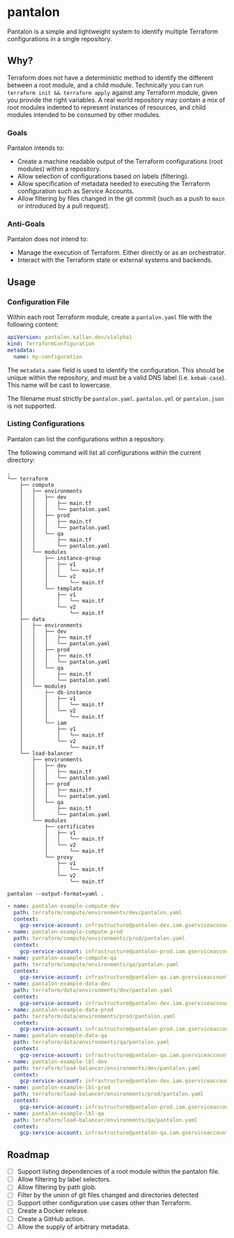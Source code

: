 # pantalon

Pantalon is a simple and lightweight system to identify multiple Terraform configurations in a single repository.

## Why?

Terraform does not have a deterministic method to identify the different between a root module, and a child module. Technically you can run `terraform init && terraform apply` against any Terraform module, given you provide the right variables. A real world repository may contain a mix of root modules indented to represent instances of resources, and child modules intended to be consumed by other modules.

### Goals

Pantalon intends to:

- Create a machine readable output of the Terraform configurations (root modules) within a repository.
- Allow selection of configurations based on labels (filtering).
- Allow specification of metadata needed to executing the Terraform configuration such as Service Accounts.
- Allow filtering by files changed in the git commit (such as a push to `main` or introduced by a pull request).

### Anti-Goals

Pantalon does not intend to:

- Manage the execution of Terraform. Either directly or as an orchestrator.
- Interact with the Terraform state or external systems and backends.

## Usage

### Configuration File

Within each root Terraform module, create a `pantalon.yaml` file with the following content:

```yaml
apiVersion: pantalon.kallan.dev/v1alpha1
kind: TerraformConfiguration
metadata:
  name: my-configuration
```

The `metadata.name` field is used to identify the configuration. This should be unique within the repository, and must be a valid DNS label (i.e. `kebab-case`). This name will be cast to lowercase.

The filename must strictly be `pantalon.yaml`. `pantalon.yml` or `pantalon.json` is not supported.

### Listing Configurations

Pantalon can list the configurations within a repository.

The following command will list all configurations within the current directory:

```shell
.
└── terraform
    ├── compute
    │   ├── environments
    │   │   ├── dev
    │   │   │   ├── main.tf
    │   │   │   └── pantalon.yaml
    │   │   ├── prod
    │   │   │   ├── main.tf
    │   │   │   └── pantalon.yaml
    │   │   └── qa
    │   │       ├── main.tf
    │   │       └── pantalon.yaml
    │   └── modules
    │       ├── instance-group
    │       │   ├── v1
    │       │   │   └── main.tf
    │       │   └── v2
    │       │       └── main.tf
    │       └── template
    │           ├── v1
    │           │   └── main.tf
    │           └── v2
    │               └── main.tf
    ├── data
    │   ├── environments
    │   │   ├── dev
    │   │   │   ├── main.tf
    │   │   │   └── pantalon.yaml
    │   │   ├── prod
    │   │   │   ├── main.tf
    │   │   │   └── pantalon.yaml
    │   │   └── qa
    │   │       ├── main.tf
    │   │       └── pantalon.yaml
    │   └── modules
    │       ├── db-instance
    │       │   ├── v1
    │       │   │   └── main.tf
    │       │   └── v2
    │       │       └── main.tf
    │       └── iam
    │           ├── v1
    │           │   └── main.tf
    │           └── v2
    │               └── main.tf
    └── load-balancer
        ├── environments
        │   ├── dev
        │   │   ├── main.tf
        │   │   └── pantalon.yaml
        │   ├── prod
        │   │   ├── main.tf
        │   │   └── pantalon.yaml
        │   └── qa
        │       ├── main.tf
        │       └── pantalon.yaml
        └── modules
            ├── certificates
            │   ├── v1
            │   │   └── main.tf
            │   └── v2
            │       └── main.tf
            └── proxy
                ├── v1
                │   └── main.tf
                └── v2
                    └── main.tf
```

```shell
pantalon --output-format=yaml .
```

```yaml
- name: pantalon-example-compute-dev
  path: terraform/compute/environments/dev/pantalon.yaml
  context:
    gcp-service-account: infrastructure@pantalon-dev.iam.gserviceaccount.com
- name: pantalon-example-compute-prod
  path: terraform/compute/environments/prod/pantalon.yaml
  context:
    gcp-service-account: infrastructure@pantalon-prod.iam.gserviceaccount.com
- name: pantalon-example-compute-qa
  path: terraform/compute/environments/qa/pantalon.yaml
  context:
    gcp-service-account: infrastructure@pantalon-qa.iam.gserviceaccount.com
- name: pantalon-example-data-dev
  path: terraform/data/environments/dev/pantalon.yaml
  context:
    gcp-service-account: infrastructure@pantalon-dev.iam.gserviceaccount.com
- name: pantalon-example-data-prod
  path: terraform/data/environments/prod/pantalon.yaml
  context:
    gcp-service-account: infrastructure@pantalon-prod.iam.gserviceaccount.com
- name: pantalon-example-data-qa
  path: terraform/data/environments/qa/pantalon.yaml
  context:
    gcp-service-account: infrastructure@pantalon-qa.iam.gserviceaccount.com
- name: pantalon-example-lbl-dev
  path: terraform/load-balancer/environments/dev/pantalon.yaml
  context:
    gcp-service-account: infrastructure@pantalon-dev.iam.gserviceaccount.com
- name: pantalon-example-lbl-prod
  path: terraform/load-balancer/environments/prod/pantalon.yaml
  context:
    gcp-service-account: infrastructure@pantalon-prod.iam.gserviceaccount.com
- name: pantalon-example-lbl-qa
  path: terraform/load-balancer/environments/qa/pantalon.yaml
  context:
    gcp-service-account: infrastructure@pantalon-qa.iam.gserviceaccount.com
```

## Roadmap

- [ ] Support listing dependencies of a root module within the pantalon file.
- [ ] Allow filtering by label selectors.
- [ ] Allow filtering by path glob.
- [ ] Filter by the union of git files changed and directories detected
- [ ] Support other configuration use cases other than Terraform.
- [ ] Create a Docker release.
- [ ] Create a GitHub action.
- [ ] Allow the supply of arbitrary metadata.
